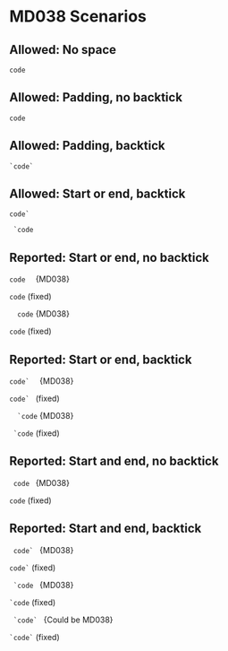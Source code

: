 # MD038 Scenarios

## Allowed: No space

`code`

## Allowed: Padding, no backtick

` code `

## Allowed: Padding, backtick

`` `code` ``

## Allowed: Start or end, backtick

``code` ``

`` `code``

## Reported: Start or end, no backtick

`code  ` {MD038}

`code` (fixed)

`  code` {MD038}

`code` (fixed)

## Reported: Start or end, backtick

``code`  `` {MD038}

``code` `` (fixed)

``  `code`` {MD038}

`` `code`` (fixed)

## Reported: Start and end, no backtick

`  code  ` {MD038}

`code` (fixed)

## Reported: Start and end, backtick

``  code`  `` {MD038}

`` code` `` (fixed)

``  `code  `` {MD038}

`` `code `` (fixed)

``  `code`  `` {Could be MD038}

`` `code` `` (fixed)
